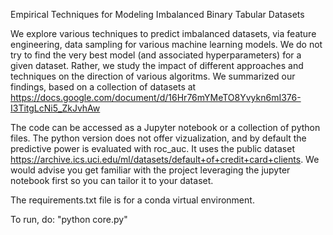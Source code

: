Empirical Techniques for Modeling Imbalanced Binary Tabular Datasets

We explore various techniques to predict imbalanced datasets, via feature engineering, data sampling for various machine learning models. 
We do not try to find the very best model (and associated hyperparameters) for a given dataset. 
Rather, we study the impact of different approaches and techniques on the direction of various algoritms. 
We summarized our findings, based on a collection of datasets at https://docs.google.com/document/d/16Hr76mYMeTO8Yvykn6mI376-I3TitgLcNi5_ZkJvhAw

The code can be accessed as a Jupyter notebook or a collection of python files. 
The python version does not offer vizualization, and by default the predictive power is evaluated with roc_auc.
It uses the public dataset https://archive.ics.uci.edu/ml/datasets/default+of+credit+card+clients.
We would advise you get familiar with the project leveraging the jupyter notebook first so you can tailor it to your dataset.

The requirements.txt file is for a conda virtual environment.

To run, do: "python core.py"
